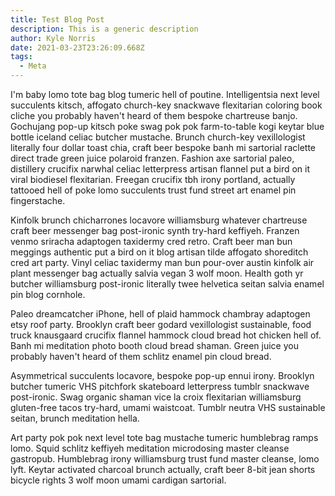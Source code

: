 ```yaml
---
title: Test Blog Post
description: This is a generic description
author: Kyle Norris
date: 2021-03-23T23:26:09.668Z
tags:
  - Meta
---
```

I'm baby lomo tote bag blog tumeric hell of poutine. Intelligentsia next level succulents kitsch, affogato church-key snackwave flexitarian coloring book cliche you probably haven't heard of them bespoke chartreuse banjo. Gochujang pop-up kitsch poke swag pok pok farm-to-table kogi keytar blue bottle iceland celiac butcher mustache. Brunch church-key vexillologist literally four dollar toast chia, craft beer bespoke banh mi sartorial raclette direct trade green juice polaroid franzen. Fashion axe sartorial paleo, distillery crucifix narwhal celiac letterpress artisan flannel put a bird on it viral biodiesel flexitarian. Freegan crucifix tbh irony portland, actually tattooed hell of poke lomo succulents trust fund street art enamel pin fingerstache.

Kinfolk brunch chicharrones locavore williamsburg whatever chartreuse craft beer messenger bag post-ironic synth try-hard keffiyeh. Franzen venmo sriracha adaptogen taxidermy cred retro. Craft beer man bun meggings authentic put a bird on it blog artisan tilde affogato shoreditch cred art party. Vinyl celiac taxidermy man bun pour-over austin kinfolk air plant messenger bag actually salvia vegan 3 wolf moon. Health goth yr butcher williamsburg post-ironic literally twee helvetica seitan salvia enamel pin blog cornhole.

Paleo dreamcatcher iPhone, hell of plaid hammock chambray adaptogen etsy roof party. Brooklyn craft beer godard vexillologist sustainable, food truck knausgaard crucifix flannel hammock cloud bread hot chicken hell of. Banh mi meditation photo booth cloud bread shaman. Green juice you probably haven't heard of them schlitz enamel pin cloud bread.

Asymmetrical succulents locavore, bespoke pop-up ennui irony. Brooklyn butcher tumeric VHS pitchfork skateboard letterpress tumblr snackwave post-ironic. Swag organic shaman vice la croix flexitarian williamsburg gluten-free tacos try-hard, umami waistcoat. Tumblr neutra VHS sustainable seitan, brunch meditation hella.

Art party pok pok next level tote bag mustache tumeric humblebrag ramps lomo. Squid schlitz keffiyeh meditation microdosing master cleanse gastropub. Humblebrag irony williamsburg trust fund master cleanse, lomo lyft. Keytar activated charcoal brunch actually, craft beer 8-bit jean shorts bicycle rights 3 wolf moon umami cardigan sartorial.